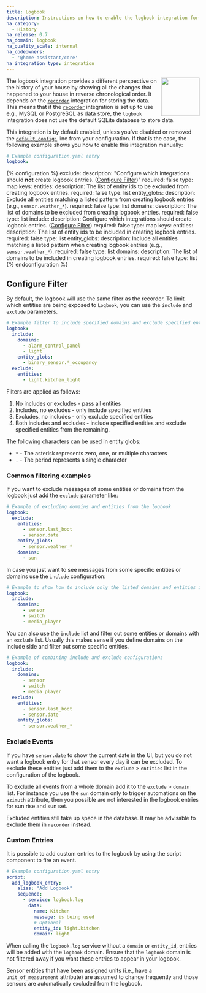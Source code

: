 ```yaml
---
title: Logbook
description: Instructions on how to enable the logbook integration for Home Assistant.
ha_category:
  - History
ha_release: 0.7
ha_domain: logbook
ha_quality_scale: internal
ha_codeowners:
  - '@home-assistant/core'
ha_integration_type: integration
---
```


<img src='/images/screenshots/logbook.png' style='margin-left:10px; float: right;' height="100" />

The logbook integration provides a different perspective on the history of your
house by showing all the changes that happened to your house in reverse
chronological order. It depends on
the [`recorder`](/integrations/recorder/) integration for storing the data. This means that if the
[`recorder`](/integrations/recorder/) integration is set up to use e.g., MySQL or
PostgreSQL as data store, the `logbook` integration does not use the default
SQLite database to store data.

This integration is by default enabled, unless you've disabled or removed the [`default_config:`](/integrations/default_config/) line from your configuration. If that is the case, the following example shows you how to enable this integration manually:

```yaml
# Example configuration.yaml entry
logbook:
```

{% configuration %}
exclude:
  description: "Configure which integrations should **not** create logbook entries. ([Configure Filter](#configure-filter))"
  required: false
  type: map
  keys:
    entities:
      description: The list of entity ids to be excluded from creating logbook entries.
      required: false
      type: list
    entity_globs:
      description: Exclude all entities matching a listed pattern from creating logbook entries (e.g., `sensor.weather_*`).
      required: false
      type: list
    domains:
      description: The list of domains to be excluded from creating logbook entries.
      required: false
      type: list
include:
  description: Configure which integrations should create logbook entries. ([Configure Filter](#configure-filter))
  required: false
  type: map
  keys:
    entities:
      description: The list of entity ids to be included in creating logbook entries.
      required: false
      type: list
    entity_globs:
      description: Include all entities matching a listed pattern when creating logbook entries (e.g., `sensor.weather_*`).
      required: false
      type: list
    domains:
      description: The list of domains to be included in creating logbook entries.
      required: false
      type: list
{% endconfiguration %}

## Configure Filter

By default, the logbook will use the same filter as the recorder. To limit which entities are being exposed to `Logbook`, you can use the `include` and `exclude` parameters.

```yaml
# Example filter to include specified domains and exclude specified entities
logbook:
  include:
    domains:
      - alarm_control_panel
      - light
    entity_globs:
      - binary_sensor.*_occupancy
  exclude:
    entities:
      - light.kitchen_light
```

Filters are applied as follows:

1. No includes or excludes - pass all entities
2. Includes, no excludes - only include specified entities
3. Excludes, no includes - only exclude specified entities
4. Both includes and excludes - include specified entities and exclude specified entities from the remaining.

The following characters can be used in entity globs:

- `*` - The asterisk represents zero, one, or multiple characters
- `.` - The period represents a single character

### Common filtering examples

If you want to exclude messages of some entities or domains from the logbook
just add the `exclude` parameter like:

```yaml
# Example of excluding domains and entities from the logbook
logbook:
  exclude:
    entities:
      - sensor.last_boot
      - sensor.date
    entity_globs:
      - sensor.weather_*
    domains:
      - sun
```

In case you just want to see messages from some specific entities or domains use
the `include` configuration:

```yaml
# Example to show how to include only the listed domains and entities in the logbook
logbook:
  include:
    domains:
      - sensor
      - switch
      - media_player
```

You can also use the `include` list and filter out some entities or domains with
an `exclude` list. Usually this makes sense if you define domains on the include
side and filter out some specific entities.

```yaml
# Example of combining include and exclude configurations
logbook:
  include:
    domains:
      - sensor
      - switch
      - media_player
  exclude:
    entities:
      - sensor.last_boot
      - sensor.date
    entity_globs:
      - sensor.weather_*
```

### Exclude Events

If you have `sensor.date` to show the current date in the UI,
but you do not want a logbook entry for that sensor every day it can be excluded.
To exclude these entities just add them to the `exclude` > `entities` list in
the configuration of the logbook.

To exclude all events from a whole domain add it to the `exclude` > `domain`
list. For instance you use the `sun` domain only to trigger automations on the
`azimuth` attribute, then you possible are not interested in the logbook entries
for sun rise and sun set.

Excluded entities still take up space in the database. It may be advisable to
exclude them in `recorder` instead.

### Custom Entries

It is possible to add custom entries to the logbook by using the script
component to fire an event.

```yaml
# Example configuration.yaml entry
script:
  add_logbook_entry:
    alias: "Add Logbook"
    sequence:
      - service: logbook.log
        data:
          name: Kitchen
          message: is being used
          # Optional
          entity_id: light.kitchen
          domain: light
```


<div class="note warning">

When calling the `logbook.log` service without a `domain` or `entity_id`, entries will be added with the `logbook` domain. Ensure that the `logbook` domain is not filtered away if you want these entries to appear in your logbook.

</div>

<div class='note'>

Sensor entities that have been assigned units (i.e., have a `unit_of_measurement` attribute) are assumed to change frequently and those sensors are automatically excluded from the logbook.

</div>
